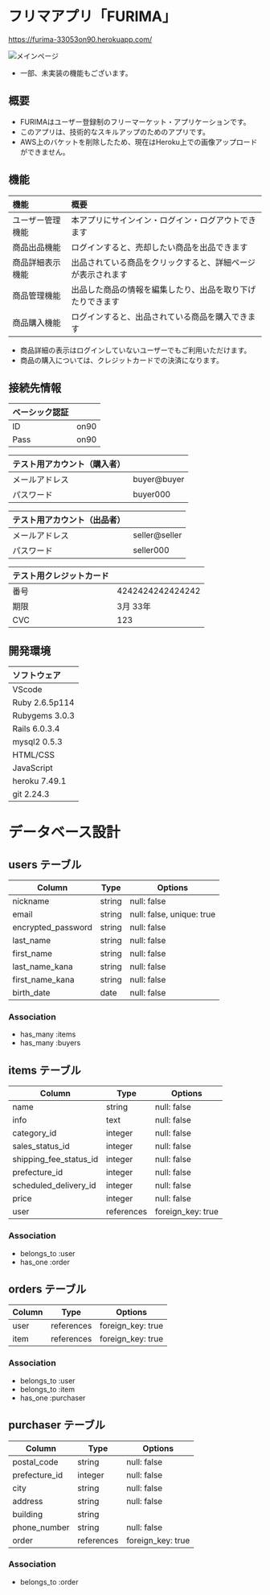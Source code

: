 # フリマアプリ「FURIMA」
https://furima-33053on90.herokuapp.com/

![メインページ](https://user-images.githubusercontent.com/75772499/110417761-7094f180-80d9-11eb-88eb-8aa96ed3654b.png)
- 一部、未実装の機能もございます。

## 概要
- FURIMAはユーザー登録制のフリーマーケット・アプリケーションです。  
- このアプリは、技術的なスキルアップのためのアプリです。
- AWS上のバケットを削除したため、現在はHeroku上での画像アップロードができません。

## 機能
| 機能 | 概要 |
| :--- | :--- |
| ユーザー管理機能 | 本アプリにサインイン・ログイン・ログアウトできます |
| 商品出品機能 | ログインすると、売却したい商品を出品できます |
| 商品詳細表示機能 | 出品されている商品をクリックすると、詳細ページが表示されます |
| 商品管理機能 | 出品した商品の情報を編集したり、出品を取り下げたりできます |
| 商品購入機能 | ログインすると、出品されている商品を購入できます |
- 商品詳細の表示はログインしていないユーザーでもご利用いただけます。
- 商品の購入については、クレジットカードでの決済になります。

## 接続先情報
| ベーシック認証 |   |
| :--- | :--- |
| ID | on90 |
| Pass | on90 |

| テスト用アカウント（購入者）|   |
| :--- | :--- |
| メールアドレス | buyer@buyer |
| パスワード | buyer000 |

| テスト用アカウント（出品者）|   |
| :--- | :--- |
| メールアドレス | seller@seller |
| パスワード | seller000 |


| テスト用クレジットカード |   |
| :--- | :--- |
| 番号 | 4242424242424242 |
| 期限 | 3月 33年 |
| CVC | 123 |

## 開発環境
| ソフトウェア |
| :--- |
| VScode |
| Ruby 2.6.5p114 |
| Rubygems 3.0.3 |
| Rails 6.0.3.4 |
| mysql2 0.5.3 |
| HTML/CSS |
| JavaScript |
| heroku 7.49.1 |
| git 2.24.3 |

# データベース設計

## users テーブル

| Column             | Type    | Options                   |
| ------------------ | ------- | ------------------------- |
| nickname           | string  | null: false               |
| email              | string  | null: false, unique: true |
| encrypted_password | string  | null: false               | <!-- 6文字以上半角英数字>
| last_name          | string  | null: false               | <!-- 全角かなカナ漢字>
| first_name         | string  | null: false               | <!-- 全角かなカナ漢字>
| last_name_kana     | string  | null: false               | <!-- 全角カナ>
| first_name_kana    | string  | null: false               | <!-- 全角カナ>
| birth_date         | date    | null: false               | 

### Association

- has_many :items
- has_many :buyers

## items テーブル

| Column                   | Type       | Options           |
| ------------------------ | ---------- | ----------------- |
| name                     | string     | null: false       | <!-- 40文字以内 >
| info                     | text       | null: false       | <!-- 1,000文字以内>
| category_id              | integer    | null: false       | <!-- active_hashのため.*_id, integer>
| sales_status_id          | integer    | null: false       |
| shipping_fee_status_id   | integer    | null: false       |
| prefecture_id            | integer    | null: false       |
| scheduled_delivery_id    | integer    | null: false       |
| price                    | integer    | null: false       | <!-- 値が300以上かつ9,999,999以下>
| user                     | references | foreign_key: true |

### Association

- belongs_to :user
- has_one :order

## orders テーブル

| Column         | Type       | Options           |
| -------------- | ---------- | ----------------- |
| user           | references | foreign_key: true |
| item           | references | foreign_key: true |

### Association

- belongs_to :user
- belongs_to :item
- has_one :purchaser

## purchaser テーブル

| Column         | Type       | Options           |
| -------------- | ---------- | ----------------- |
| postal_code    | string     | null: false       | <!-- 4文字目にハイフンが必要>
| prefecture_id  | integer    | null: false       |
| city           | string     | null: false       |
| address        | string     | null: false       |
| building       | string     |                   |
| phone_number   | string     | null: false       | <!-- 半角英数字11桁以内>
| order          | references | foreign_key: true |

### Association

- belongs_to :order

<!-- *** >
<!-- 購入機能実装 >
<!-- 実装予定のモデル（テーブル）名を一部変更して実装しました。（README反映済） >
<!-- 旧：buyer_table → 新：order_table >
<!-- 旧：order_table → 新：purchaser_table >

<!-- phone_numberのバリデーションを変更しました >
<!-- 旧：9字以上 → 新：11字以内 >
<!-- *** >
